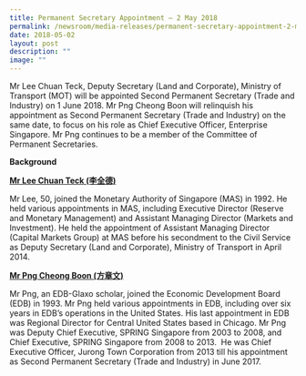 ```yaml
---
title: Permanent Secretary Appointment – 2 May 2018
permalink: /newsroom/media-releases/permanent-secretary-appointment-2-may-2018/
date: 2018-05-02
layout: post
description: ""
image: ""
---
```

Mr Lee Chuan Teck, Deputy Secretary (Land and Corporate), Ministry of Transport (MOT) will be appointed Second Permanent Secretary (Trade and Industry) on 1 June 2018. Mr Png Cheong Boon will relinquish his appointment as Second Permanent Secretary (Trade and Industry) on the same date, to focus on his role as Chief Executive Officer, Enterprise Singapore. Mr Png continues to be a member of the Committee of Permanent Secretaries.  
  
  
**Background** 
  
<u>**Mr Lee Chuan Teck (李全德)**</u>
  
Mr Lee, 50, joined the Monetary Authority of Singapore (MAS) in 1992. He held various appointments in MAS, including Executive Director (Reserve and Monetary Management) and Assistant Managing Director (Markets and Investment). He held the appointment of Assistant Managing Director (Capital Markets Group) at MAS before his secondment to the Civil Service as Deputy Secretary (Land and Corporate), Ministry of Transport in April 2014.  
  
  
<u>**Mr Png Cheong Boon (方章文)**</u>  
  
Mr Png, an EDB-Glaxo scholar, joined the Economic Development Board (EDB) in 1993. Mr Png held various appointments in EDB, including over six years in EDB’s operations in the United States. His last appointment in EDB was Regional Director for Central United States based in Chicago. Mr Png was Deputy Chief Executive, SPRING Singapore from 2003 to 2008, and Chief Executive, SPRING Singapore from 2008 to 2013.&nbsp; He was Chief Executive Officer, Jurong Town Corporation from 2013 till his appointment as Second Permanent Secretary (Trade and Industry) in June 2017.